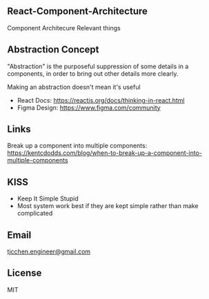 ## React-Component-Architecture
Component Architecure Relevant things

## Abstraction Concept
"Abstraction" is the purposeful suppression of some details in a components, in order to
bring out other details more clearly.

Making an abstraction doesn't mean it's useful

- React Docs: https://reactjs.org/docs/thinking-in-react.html
- Figma Design: https://www.figma.com/community

## Links
Break up a component into multiple components: https://kentcdodds.com/blog/when-to-break-up-a-component-into-multiple-components   

## KISS
- Keep It Simple Stupid
- Most system work best if they are kept simple rather than make complicated

## Email
tjcchen.engineer@gmail.com

## License
MIT
